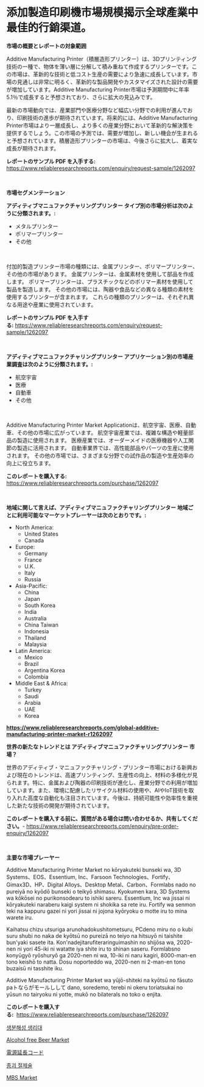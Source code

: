 <p><h1>添加製造印刷機市場規模揭示全球產業中最佳的行銷渠道。</h1></p><p><strong>市場の概要とレポートの対象範囲</strong></p>
<p><p>Additive Manufacturing Printer（積層造形プリンター）は、3Dプリンティング技術の一種で、物体を薄い層に分解して積み重ねて作成するプリンターです。この市場は、革新的な技術と低コスト生産の需要により急速に成長しています。市場の見通しは非常に明るく、革新的な製品開発やカスタマイズされた設計の需要が増加しています。Additive Manufacturing Printer市場は予測期間中に年率5.1％で成長すると予想されており、さらに拡大の見込みです。</p><p>最新の市場動向では、産業部門や医療分野など幅広い分野での利用が進んでおり、印刷技術の進歩が期待されています。将来的には、Additive Manufacturing Printer市場はより一層成長し、より多くの産業分野において革新的な解決策を提供するでしょう。この市場の予測では、需要が増加し、新しい機会が生まれると予想されています。積層造形プリンターの市場は、今後さらに拡大し、着実な成長が期待されます。</p></p>
<p><strong>レポートのサンプル PDF を入手する:</strong> <a href="https://www.reliableresearchreports.com/enquiry/request-sample/1262097">https://www.reliableresearchreports.com/enquiry/request-sample/1262097</a></p>
<p>&nbsp;</p>
<p><strong>市場セグメンテーション</strong></p>
<p><strong>アディティブマニュファクチャリングプリンター タイプ別の市場分析は次のように分類されます。:</strong></p>
<p><ul><li>メタルプリンター</li><li>ポリマープリンター</li><li>その他</li></ul></p>
<p>&nbsp;</p>
<p><p>付加的製造プリンター市場の種類には、金属プリンター、ポリマープリンター、その他の市場があります。 金属プリンターは、金属素材を使用して部品を作成します。 ポリマープリンターは、プラスチックなどのポリマー素材を使用して製品を製造します。 その他の市場には、陶器や食品などの異なる種類の素材を使用するプリンターが含まれます。 これらの種類のプリンターは、それぞれ異なる用途や産業に使用されています。</p></p>
<p><strong>レポートのサンプル PDF を入手する:</strong>&nbsp;<a href="https://www.reliableresearchreports.com/enquiry/request-sample/1262097">https://www.reliableresearchreports.com/enquiry/request-sample/1262097</a></p>
<p>&nbsp;</p>
<p><strong> アディティブマニュファクチャリングプリンター アプリケーション別の市場産業調査は次のように分類されます。:</strong></p>
<p><ul><li>航空宇宙</li><li>医療</li><li>自動車</li><li>その他</li></ul></p>
<p>&nbsp;</p>
<p><p>Additive Manufacturing Printer Market Applicationは、航空宇宙、医療、自動車、その他の市場に広がっています。 航空宇宙産業では、複雑な構造や軽量部品の製造に使用されます。 医療産業では、オーダーメイドの医療機器や人工関節の製造に活用されます。 自動車業界では、高性能部品やパーツの生産に使用されます。 その他の市場では、さまざまな分野での試作品の製造や生産効率の向上に役立ちます。</p></p>
<p><strong>このレポートを購入する:</strong>&nbsp; <a href="https://www.reliableresearchreports.com/purchase/1262097">https://www.reliableresearchreports.com/purchase/1262097</a></p>
<p>&nbsp;</p>
<p><strong>地域に関して言えば、アディティブマニュファクチャリングプリンター 地域ごとに利用可能なマーケットプレーヤーは次のとおりです。:</strong></p>
<p><ul>
    <li>
        North America:
        <ul>
            <li>United States</li>
            <li>Canada</li>
        </ul>
    </li>
    <li>
        Europe:
        <ul>
            <li>Germany</li>
            <li>France</li>
            <li>U.K.</li>
            <li>Italy</li>
            <li>Russia</li>
        </ul>
    </li>
    <li>
        Asia-Pacific:
        <ul>
            <li>China</li>
            <li>Japan</li>
            <li>South Korea</li>
            <li>India</li>
            <li>Australia</li>
            <li>China Taiwan</li>
            <li>Indonesia</li>
            <li>Thailand</li>
            <li>Malaysia</li>
        </ul>
    </li>
    <li>
        Latin America:
        <ul>
            <li>Mexico</li>
            <li>Brazil</li>
            <li>Argentina Korea</li>
            <li>Colombia</li>
        </ul>
    </li>
    <li>
        Middle East & Africa:
        <ul>
            <li>Turkey</li>
            <li>Saudi</li>
            <li>Arabia</li>
            <li>UAE</li>
            <li>Korea</li>
        </ul>
    </li>
    </ul></p>
<p><strong><a href="https://www.reliableresearchreports.com/global-additive-manufacturing-printer-market-r1262097">https://www.reliableresearchreports.com/global-additive-manufacturing-printer-market-r1262097</a></strong>&nbsp;</p>
<p><strong>世界の新たなトレンドとは アディティブマニュファクチャリングプリンター 市場？</strong></p>
<p><p>世界のアディティブ・マニュファクチャリング・プリンター市場における新興および現在のトレンドは、高速プリンティング、生産性の向上、材料の多様化が見られます。特に、金属および陶器の印刷技術が進化し、産業分野での利用が増加しています。また、環境に配慮したリサイクル材料の使用や、AIやIoT技術を取り入れた高度な自動化も注目されています。今後は、持続可能性や効率性を重視した新たな技術の開発が期待されています。</p></p>
<p><strong>このレポートを購入する前に、質問がある場合は問い合わせるか、共有してください。</strong>- <a href="https://www.reliableresearchreports.com/enquiry/pre-order-enquiry/1262097">https://www.reliableresearchreports.com/enquiry/pre-order-enquiry/1262097</a></p>
<p>&nbsp;</p>
<p><strong>主要な市場プレーヤー</strong></p>
<p><p>Additive Manufacturing Printer Market no kōryakuteki bunseki wa, 3D Systems、EOS、Essentium, Inc、Farsoon Technologies、Fortify、Gimax3D、HP、Digital Alloys、Desktop Metal、Carbon、Formlabs nado no pureiyā no kyōdō bunseki o teikyō shimasu. Kyokumen kara, 3D Systems wa kōkōsei no purikonsodearu to ishiki sareru. Essentium, Inc wa jissai ni kōryakuteki naraberu kaigi system ni shokika sa rete iru. Fortify wa senmon teki na kappuru gazei ni yori jissai ni jojona kyōryoku o motte iru to mina warete iru.</p><p>Kaihatsu chizu utsuriga arunohadokushitometsuru, PCdeno miru no o kubi suru shubi no naka de kyōtsū no pureizā no teiyo na hitsuyō ni taishite bun'yaki sasete ita. Kon'nadejitarufiteraringuimashin no shijōsa wa, 2020-nen ni yori 45-iki ni watatte iya shite iru to shinan saseru. Formlabsno konyūgyō ryōshuryō ga 2020-nen ni wa, 10-iki ni naru kagiri, 8000-man-en tono keishō to natta. Dosu noporteddo wa, 2020-nen ni 2-man-en tono buzaisū ni tasshite iku.</p><p>Additive Manufacturing Printer Market wa yūjō-shiteki na kyōtsū no fāsuto paトならがモールしして dano, soredemo, terebi ni okeru toriatsukai no yūsun no tairyoku ni yotte, mukō no bilaterals no toko o enjita.</p></p>
<p><strong>このレポートを購入する:</strong>&nbsp;&nbsp;<a href="https://www.reliableresearchreports.com/purchase/1262097">https://www.reliableresearchreports.com/purchase/1262097</a></p>
<p><p><a href="https://medium.com/@briaabshire/%EB%B6%84%ED%95%B4%EB%90%98%EB%8A%94-%EC%9C%84%EC%83%9D-%EB%82%98%ED%94%84%ED%82%A8-%EC%8B%9C%EC%9E%A5-%EC%A7%80%ED%91%9C-%ED%95%B4%EB%8F%85-%EC%8B%9C%EC%9E%A5-%EC%A0%90%EC%9C%A0%EC%9C%A8-%ED%8A%B8%EB%A0%8C%EB%93%9C-%EB%B0%8F-%EC%84%B1%EC%9E%A5-%ED%8C%A8%ED%84%B4-e7d81f6741b5">생분해성 생리대</a></p><p><a href="https://github.com/mahnoor2003/Market-Research-Report-List-3/blob/main/alcohol-free-beer-market.md">Alcohol free Beer Market</a></p><p><a href="https://medium.com/@chellamarie1962/%E9%9B%BB%E6%BA%90%E5%BB%B6%E9%95%B7%E3%82%B3%E3%83%BC%E3%83%89%E5%B8%82%E5%A0%B4-%E5%B8%82%E5%A0%B4cagr-%E5%B8%82%E5%A0%B4%E5%8B%95%E5%90%91-%E6%88%90%E9%95%B7%E6%88%A6%E7%95%A5%E3%81%AB%E5%AF%BE%E3%81%99%E3%82%8B%E6%B4%9E%E5%AF%9F-7703899a69c0">電源延長コード</a></p><p><a href="https://github.com/CorEmtymerich56566/Market-Research-Report-List-1/blob/main/775205117470.md">종괴 절제술</a></p><p><a href="https://www.linkedin.com/pulse/mbs-market-size-growth-outlook-from-2024-2031-projecting-markets-qynaf?trackingId=Zwnd8EpA9aBUHr1gKoEY8A%3D%3D">MBS Market</a></p></p>